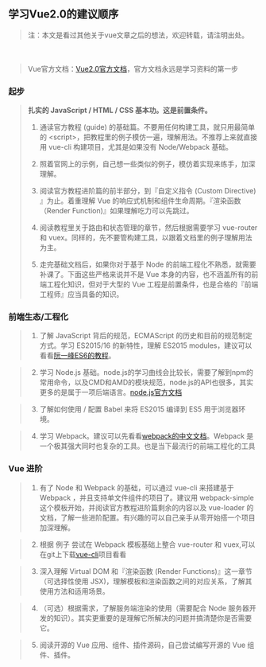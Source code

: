 ## 学习Vue2.0的建议顺序

>注：本文是看过其他关于vue文章之后的想法，欢迎转载，请注明出处。

　
> Vue官方文档：[Vue2.0官方文档](http://cn.vuejs.org/)，官方文档永远是学习资料的第一步

### 起步

> **扎实的 JavaScript / HTML / CSS 基本功。这是前置条件。**
>
>1. 通读官方教程 (guide) 的基础篇。不要用任何构建工具，就只用最简单的 &lt;script&gt;，把教程里的例子模仿一遍，理解用法。不推荐上来就直接用 vue-cli 构建项目，尤其是如果没有 Node/Webpack 基础。
>2. 照着官网上的示例，自己想一些类似的例子，模仿着实现来练手，加深理解。
>
>3. 阅读官方教程进阶篇的前半部分，到『自定义指令 (Custom Directive) 』为止。着重理解 Vue 的响应式机制和组件生命周期。『渲染函数（Render Function)』如果理解吃力可以先跳过。
>
>4. 阅读教程里关于路由和状态管理的章节，然后根据需要学习 vue-router 和 vuex。同样的，先不要管构建工具，以跟着文档里的例子理解用法为主。
>
>5. 走完基础文档后，如果你对于基于 Node 的前端工程化不熟悉，就需要补课了。下面这些严格来说并不是 Vue 本身的内容，也不涵盖所有的前端工程化知识，但对于大型的 Vue 工程是前置条件，也是合格的『前端工程师』应当具备的知识。

### 前端生态/工程化

>1. 了解 JavaScript 背后的规范，ECMAScript 的历史和目前的规范制定方式。学习 ES2015/16 的新特性，理解 ES2015 modules，建议可以看看[阮一峰ES6的教程](http://es6.ruanyifeng.com/)。

>2. 学习 Node.js 基础。node.js的学习曲线会比较长，需要了解到npm的常用命令，以及CMD和AMD的模块规范，node.js的API也很多，其实更多的是属于一项后端语言。[node.js官方文档](https://nodejs.org/en/)

>3. 了解如何使用 / 配置 Babel 来将 ES2015 编译到 ES5 用于浏览器环境。

>4. 学习 Webpack。建议可以先看看[webpack的中文文档](http://webpackdoc.com/)。Webpack 是一个极其强大同时也复杂的工具。也是当下最流行的前端工程化的工具

### Vue 进阶

>1. 有了 Node 和 Webpack 的基础，可以通过 vue-cli 来搭建基于 Webpack ，并且支持单文件组件的项目了。建议用 webpack-simple 这个模板开始，并阅读官方教程进阶篇剩余的内容以及 vue-loader 的文档，了解一些进阶配置。有兴趣的可以自己亲手从零开始搭一个项目加深理解。

>2. 根据 例子 尝试在 Webpack 模板基础上整合 vue-router 和 vuex,可以在git上下载[vue-cli](https://github.com/vuejs/vue-cli)项目看看

>3. 深入理解 Virtual DOM 和『渲染函数 (Render Functions)』这一章节（可选择性使用 JSX)，理解模板和渲染函数之间的对应关系，了解其使用方法和适用场景。

>4. （可选）根据需求，了解服务端渲染的使用（需要配合 Node 服务器开发的知识）。其实更重要的是理解它所解决的问题并搞清楚你是否需要它。

>5. 阅读开源的 Vue 应用、组件、插件源码，自己尝试编写开源的 Vue 组件、插件。

